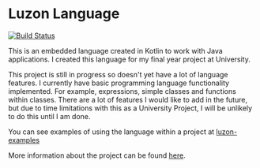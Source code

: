 # Luzon Language

[![Build Status](https://travis-ci.org/ch629/luzon.svg?branch=master)](https://travis-ci.org/ch629/luzon)

This is an embedded language created in Kotlin to work with Java applications.
I created this language for my final year project at University. 

This project is still in progress so doesn't yet have a lot of language features.
I currently have basic programming language functionality implemented. For example, expressions, simple classes and functions within classes. 
There are a lot of features I would like to add in the future, but due to time limitations with this as a University Project, I will be unlikely to do this until I am done. 

You can see examples of using the language within a project at [luzon-examples](https://www.github.com/ch629/luzon-examples)

More information about the project can be found [here](https://folio.brighton.ac.uk/user/ch629/luzon).
